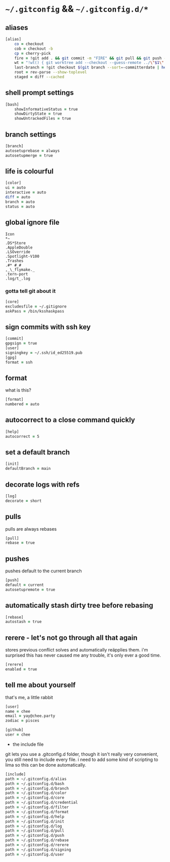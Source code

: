 # `~/.gitconfig` && `~/.gitconfig.d/*`

## aliases

```zsh filename=".gitconfig.d/alias"
[alias]
	co = checkout
	cob = checkout -b
	cp = cherry-pick
	fire = !git add . && git commit -m "FIRE" && git pull && git push --no-verify
	wt = "!wt() { git worktree add --checkout --guess-remote ../\"$1\" \"$1\"; }; wt"
	last-branch = !git checkout $(git branch --sort=-committerdate | head -2 | tail -1)
	root = rev-parse --show-toplevel
	staged = diff --cached
```

## shell prompt settings

```zsh filename=".gitconfig.d/bash"
[bash]
	showInformativeStatus = true
	showDirtyState = true
	showUntrackedFiles = true
```

## branch settings

```zsh filename=".gitconfig.d/branch"
[branch]
autosetuprebase = always
autosetupmerge = true
```

## life is colourful

```zsh filename=".gitconfig.d/color"
[color]
ui = auto
interactive = auto
diff = auto
branch = auto
status = auto
```

## global ignore file

```gitignore filename=".gitignore"
Icon
*~
.DS*Store
.AppleDouble
.LSOverride
.Spotlight-V100
.Trashes
.#* #_#
,_\_flymake._
.tern-port
.log/t_.log
```

### gotta tell git about it

```zsh filename=".gitconfig.d/core"
[core]
excludesfile = ~/.gitignore
askPass = /bin/ksshaskpass
```

## sign commits with ssh key

```zsh filename=".gitconfig.d/signing"
[commit]
gpgsign = true
[user]
signingkey = ~/.ssh/id_ed25519.pub
[gpg]
format = ssh
```

## format

what is this?

```zsh filename=".gitconfig.d/format"
[format]
numbered = auto
```

## autocorrect to a close command quickly

```zsh filename=".gitconfig.d/help"
[help]
autocorrect = 5
```

## set a default branch

```zsh filename=".gitconfig.d/init"
[init]
defaultBranch = main
```

## decorate logs with refs

```zsh filename=".gitconfig.d/log"
[log]
decorate = short
```

## pulls

pulls are always rebases

```zsh filename=".gitconfig.d/pull"
[pull]
rebase = true
```

## pushes

pushes default to the current branch

```zsh filename=".gitconfig.d/push"
[push]
default = current
autosetupremote = true
```

## automatically stash dirty tree before rebasing

```zsh filename=".gitconfig.d/rebase"
[rebase]
autostash = true
```

## rerere - let's not go through all that again

stores previous conflict solves and automatically reäpplies them. i'm surprised
this has never caused me any trouble, it's only ever a good time.

```zsh filename=".gitconfig.d/rerere"
[rerere]
enabled = true
```

## tell me about yourself

that's me, a little rabbit

```zsh filename=".gitconfig.d/user"
[user]
name = chee
email = yay@chee.party
zodiac = pisces

[github]
user = chee
```

-  the include file

git lets you use a .gitconfig.d folder, though it isn't really very convenient,
you still need to include every file. i need to add some kind of scripting to
lima so this can be done automatically.

```zsh filename=".gitconfig"
[include]
path = ~/.gitconfig.d/alias
path = ~/.gitconfig.d/bash
path = ~/.gitconfig.d/branch
path = ~/.gitconfig.d/color
path = ~/.gitconfig.d/core
path = ~/.gitconfig.d/credential
path = ~/.gitconfig.d/filter
path = ~/.gitconfig.d/format
path = ~/.gitconfig.d/help
path = ~/.gitconfig.d/init
path = ~/.gitconfig.d/log
path = ~/.gitconfig.d/pull
path = ~/.gitconfig.d/push
path = ~/.gitconfig.d/rebase
path = ~/.gitconfig.d/rerere
path = ~/.gitconfig.d/signing
path = ~/.gitconfig.d/user
```
